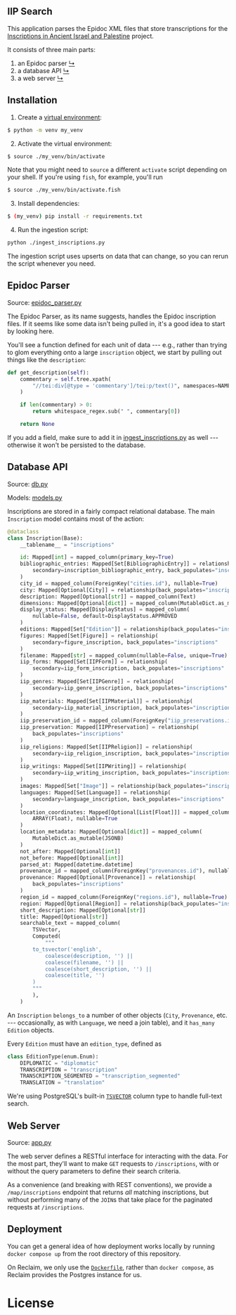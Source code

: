 IIP Search
------

This application parses the Epidoc XML files that store transcriptions for the [Inscriptions in Ancient Israel and Palestine](https://www.inscriptionsisraelpalestine.org/) project.

It consists of three main parts:

1. an Epidoc parser [↳](#epidoc-parser)
2. a database API [↳](#database-api)
3. a web server [↳](#web-server)

## Installation

1. Create a [virtual environment](https://docs.python.org/3/library/venv.html):

```sh
$ python -m venv my_venv
```

2. Activate the virtual environment:

```sh
$ source ./my_venv/bin/activate
```

Note that you might need to `source` a different `activate` script depending on your shell. If you're using `fish`, for example, you'll run

```sh
$ source ./my_venv/bin/activate.fish
```

3. Install dependencies:

```sh
$ (my_venv) pip install -r requirements.txt
```

4. Run the ingestion script:

```sh
python ./ingest_inscriptions.py
```

The ingestion script uses upserts on data that can change, so you can rerun the script whenever you need.

## Epidoc Parser

Source: [epidoc_parser.py](epidoc_parser.py)

The Epidoc Parser, as its name suggests, handles the Epidoc inscription files. If it seems like some data isn't being pulled in, it's a good idea to start by looking here.

You'll see a function defined for each unit of data --- e.g., rather than trying to glom everything onto a large `inscription` object, we start by pulling out things like the `description`:

```python
def get_description(self):
    commentary = self.tree.xpath(
        "//tei:div[@type = 'commentary']/tei:p/text()", namespaces=NAMESPACES
    )

    if len(commentary) > 0:
        return whitespace_regex.sub(" ", commentary[0])

    return None
```

If you add a field, make sure to add it in [ingest_inscriptions.py](ingest_inscriptions.py) as well --- otherwise it won't be persisted to the database.

## Database API

Source: [db.py](iip_search/db.py)

Models: [models.py](iip_search/models.py)

Inscriptions are stored in a fairly compact relational database. The main `Inscription` model contains most of the action:

```python
@dataclass
class Inscription(Base):
    __tablename__ = "inscriptions"

    id: Mapped[int] = mapped_column(primary_key=True)
    bibliographic_entries: Mapped[Set[BibliographicEntry]] = relationship(
        secondary=inscription_bibliographic_entry, back_populates="inscriptions"
    )
    city_id = mapped_column(ForeignKey("cities.id"), nullable=True)
    city: Mapped[Optional[City]] = relationship(back_populates="inscriptions")
    description: Mapped[Optional[str]] = mapped_column(Text)
    dimensions: Mapped[Optional[dict]] = mapped_column(MutableDict.as_mutable(JSONB))
    display_status: Mapped[DisplayStatus] = mapped_column(
        nullable=False, default=DisplayStatus.APPROVED
    )
    editions: Mapped[Set["Edition"]] = relationship(back_populates="inscription")
    figures: Mapped[Set[Figure]] = relationship(
        secondary=figure_inscription, back_populates="inscriptions"
    )
    filename: Mapped[str] = mapped_column(nullable=False, unique=True)
    iip_forms: Mapped[Set[IIPForm]] = relationship(
        secondary=iip_form_inscription, back_populates="inscriptions"
    )
    iip_genres: Mapped[Set[IIPGenre]] = relationship(
        secondary=iip_genre_inscription, back_populates="inscriptions"
    )
    iip_materials: Mapped[Set[IIPMaterial]] = relationship(
        secondary=iip_material_inscription, back_populates="inscriptions"
    )
    iip_preservation_id = mapped_column(ForeignKey("iip_preservations.id"))
    iip_preservation: Mapped[IIPPreservation] = relationship(
        back_populates="inscriptions"
    )
    iip_religions: Mapped[Set[IIPReligion]] = relationship(
        secondary=iip_religion_inscription, back_populates="inscriptions"
    )
    iip_writings: Mapped[Set[IIPWriting]] = relationship(
        secondary=iip_writing_inscription, back_populates="inscriptions"
    )
    images: Mapped[Set["Image"]] = relationship(back_populates="inscription")
    languages: Mapped[Set[Language]] = relationship(
        secondary=language_inscription, back_populates="inscriptions"
    )
    location_coordinates: Mapped[Optional[List[Float]]] = mapped_column(
        ARRAY(Float), nullable=True
    )
    location_metadata: Mapped[Optional[dict]] = mapped_column(
        MutableDict.as_mutable(JSONB)
    )
    not_after: Mapped[Optional[int]]
    not_before: Mapped[Optional[int]]
    parsed_at: Mapped[datetime.datetime]
    provenance_id = mapped_column(ForeignKey("provenances.id"), nullable=True)
    provenance: Mapped[Optional[Provenance]] = relationship(
        back_populates="inscriptions"
    )
    region_id = mapped_column(ForeignKey("regions.id"), nullable=True)
    region: Mapped[Optional[Region]] = relationship(back_populates="inscriptions")
    short_description: Mapped[Optional[str]]
    title: Mapped[Optional[str]]
    searchable_text = mapped_column(
        TSVector,
        Computed(
            """
        to_tsvector('english', 
            coalesce(description, '') || 
            coalesce(filename, '') || 
            coalesce(short_description, '') || 
            coalesce(title, '')
        )
        """
        ),
    )
```

An `Inscription` `belongs_to` a number of other objects (`City`, `Provenance`, etc. --- occasionally, as with `Language`, we need a join table), and it `has_many` `Edition` objects.

Every `Edition` must have an `edition_type`, defined as

```python
class EditionType(enum.Enum):
    DIPLOMATIC = "diplomatic"
    TRANSCRIPTION = "transcription"
    TRANSCRIPTION_SEGMENTED = "transcription_segmented"
    TRANSLATION = "translation"
```

We're using PostgreSQL's built-in [`TSVECTOR`](https://www.postgresql.org/docs/current/datatype-textsearch.html) column type to handle full-text search.

## Web Server

Source: [app.py](iip_search/app.py)

The web server defines a RESTful interface for interacting with the data. For the most part, they'll want to make `GET` requests to `/inscriptions`, with or without the query parameters to define their search criteria.

As a convenience (and breaking with REST conventions), we provide a `/map/inscriptions` endpoint that returns _all_ matching inscriptions, but without performing many of the `JOIN`s that take place for the paginated requests at `/inscriptions`.

## Deployment

You can get a general idea of how deployment works locally by running `docker compose up` from the root directory of this repository.

On Reclaim, we only use the [`Dockerfile`](../Dockerfile), rather than `docker compose`, as Reclaim provides the Postgres instance for us.

# License
